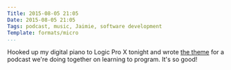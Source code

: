 ```yaml
---
Title: 2015-08-05 21:05
Date: 2015-08-05 21:05
Tags: podcast, music, Jaimie, software development
Template: formats/micro
...
```


Hooked up my digital piano to Logic Pro X tonight and wrote [the theme] for a
podcast we're doing together on learning to program. It's so good!

[the theme]: https://soundcloud.com/chriskrycho/theme-for-sappy-no-vocals
